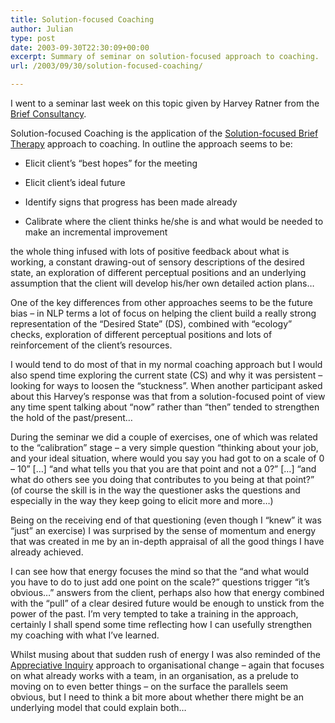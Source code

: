 ```yaml
---
title: Solution-focused Coaching
author: Julian
type: post
date: 2003-09-30T22:30:09+00:00
excerpt: Summary of seminar on solution-focused approach to coaching.
url: /2003/09/30/solution-focused-coaching/

---
```

I went to a seminar last week on this topic given by Harvey Ratner from the [Brief Consultancy][1].

Solution-focused Coaching is the application of the [Solution-focused Brief Therapy][2] approach to coaching. In outline the approach seems to be:

* Elicit client&#8217;s &#8220;best hopes&#8221; for the meeting
  
* Elicit client&#8217;s ideal future
  
* Identify signs that progress has been made already
  
* Calibrate where the client thinks he/she is and what would be needed to make an incremental improvement

the whole thing infused with lots of positive feedback about what is working, a constant drawing-out of sensory descriptions of the desired state, an exploration of different perceptual positions and an underlying assumption that the client will develop his/her own detailed action plans&#8230;

One of the key differences from other approaches seems to be the future bias &#8211; in NLP terms a lot of focus on helping the client build a really strong representation of the &#8220;Desired State&#8221; (DS), combined with &#8220;ecology&#8221; checks, exploration of different perceptual positions and lots of reinforcement of the client&#8217;s resources. 

I would tend to do most of that in my normal coaching approach but I would also spend time exploring the current state (CS) and why it was persistent &#8211; looking for ways to loosen the &#8220;stuckness&#8221;. When another participant asked about this Harvey&#8217;s response was that from a solution-focused point of view any time spent talking about &#8220;now&#8221; rather than &#8220;then&#8221; tended to strengthen the hold of the past/present&#8230;

During the seminar we did a couple of exercises, one of which was related to the &#8220;calibration&#8221; stage &#8211; a very simple question &#8220;thinking about your job, and your ideal situation, where would you say you had got to on a scale of 0 &#8211; 10&#8221; [&#8230;] &#8220;and what tells you that you are that point and not a 0?&#8221; [&#8230;] &#8220;and what do others see you doing that contributes to you being at that point?&#8221; (of course the skill is in the way the questioner asks the questions and especially in the way they keep going to elicit more and more&#8230;)

Being on the receiving end of that questioning (even though I &#8220;knew&#8221; it was &#8220;just&#8221; an exercise) I was surprised by the sense of momentum and energy that was created in me by an in-depth appraisal of all the good things I have already achieved. 

I can see how that energy focuses the mind so that the &#8220;and what would you have to do to just add one point on the scale?&#8221; questions trigger &#8220;it&#8217;s obvious&#8230;&#8221; answers from the client, perhaps also how that energy combined with the &#8220;pull&#8221; of a clear desired future would be enough to unstick from the power of the past. I&#8217;m very tempted to take a training in the approach, certainly I shall spend some time reflecting how I can usefully strengthen my coaching with what I&#8217;ve learned. 

Whilst musing about that sudden rush of energy I was also reminded of the [Appreciative Inquiry][3] approach to organisational change &#8211; again that focuses on what already works with a team, in an organisation, as a prelude to moving on to even better things &#8211; on the surface the parallels seem obvious, but I need to think a bit more about whether there might be an underlying model that could explain both&#8230;

 [1]: https://www.briefconsultancy.com
 [2]: https://www.brief-therapy.org/
 [3]: https://www.appreciative-inquiry.org/